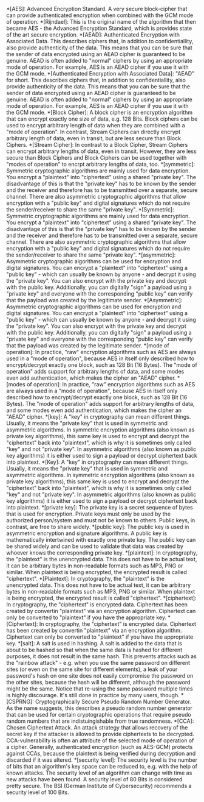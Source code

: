 *[AES]: Advanced Encryption Standard. A very secure block-cipher that can provide authenticated encryption when combined with the GCM mode of operation.
*[Rijndael]: This is the original name of the algorithm that then became AES - the Advanced Encryption Standard, which is provides state of the art secure encryption.
*[AEAD]: Authenticated Encryption with Associated Data. This describes ciphers that, in addition to confidentiallity, also provide authenticity of the data. This means that you can be sure that the sender of data encrypted using an AEAD cipher is guaranteed to be genuine. AEAD is often added to "normal" ciphers by using an appropriate mode of operation. For example, AES is an AEAD cipher if you use it with the GCM mode.
*[Authenticated Encryption with Associated Data]: "AEAD" for short. This describes ciphers that, in addition to confidentiallity, also provide authenticity of the data. This means that you can be sure that the sender of data encrypted using an AEAD cipher is guaranteed to be genuine. AEAD is often added to "normal" ciphers by using an appropriate mode of operation. For example, AES is an AEAD cipher if you use it with the GCM mode.
*[Block Cipher]: A block cipher is an encryption algorithm that can encrypt exactly one size of data, e.g. 128 Bits. Block ciphers can be used to encrypt arbitrary length of data when they are combined with a "mode of operation". In contrast, Stream Ciphers can directly encrypt arbitrary length of data, even in transit, but are less secure than Block Ciphers.
*[Stream Cipher]: In contrast to a Block Cipher, Stream Ciphers can encrypt arbitrary lengths of data, even in transit. However, they are less secure than Block Ciphers and Block Ciphers can be used together with "modes of operation" to encrpt arbitrary lengths of data, too.
*[symmetric]: Symmetric cryptographic algorithms are mainly used for data encryption. You encrypt a "plaintext" into "ciphertext" using a shared "private key". The disadvantage of this is that the "private key" has to be known by the sender and the receiver and therefore has to be transmitted over a separate, secure channel. There are also asymmetric cryptographic algorithms that allow encryption with a "public key" and digital signatures which do not require the sender/receiver to share the same "private key".
*[Symmetric]: Symmetric cryptographic algorithms are mainly used for data encryption. You encrypt a "plaintext" into "ciphertext" using a shared "private key". The disadvantage of this is that the "private key" has to be known by the sender and the receiver and therefore has to be transmitted over a separate, secure channel. There are also asymmetric cryptographic algorithms that allow encryption with a "public key" and digital signatures which do not require the sender/receiver to share the same "private key".
*[asymmetric]: Asymmetric cryptographic algorithms can be used for encryption and digital signatures. You can encrypt a "plaintext" into "ciphertext" using a "public key" - which can usually be known by anyone - and decrypt it using the "private key". You can also encrypt with the private key and decrypt with the public key. Additionally, you can digitally "sign" a payload using a "private key" and everyone with the corresponding "public key" can verify that the payload was created by the legitimate sender.
*[Asymmetric]: Asymmetric cryptographic algorithms can be used for encryption and digital signatures. You can encrypt a "plaintext" into "ciphertext" using a "public key" - which can usually be known by anyone - and decrypt it using the "private key". You can also encrypt with the private key and decrypt with the public key. Additionally, you can digitally "sign" a payload using a "private key" and everyone with the corresponding "public key" can verify that the payload was created by the legitimate sender.
*[mode of operation]: In practice, "raw" encryption algorithms such as AES are always used in a "mode of operation", because AES in itself only described how to encrypt/decrypt exactly one block, such as 128 Bit (16 Bytes). The "mode of operation" adds support for arbitrary lengths of data, and some modes even add authentication, which makes the cipher an "AEAD" cipher.
*[modes of operation]: In practice, "raw" encryption algorithms such as AES are always used in a "mode of operation", because AES in itself only described how to encrypt/decrypt exactly one block, such as 128 Bit (16 Bytes). The "mode of operation" adds support for arbitrary lengths of data, and some modes even add authentication, which makes the cipher an "AEAD" cipher.
*[key]: A "key" in cryptography can mean different things. Usually, it means the "private key" that is used in symmetric and asymmetric algorithms. In symmetric encryption algorithms (also known as private key algorithms), this same key is used to encrypt and decrypt the "ciphertext" back into "plaintext", which is why it is sometimes only called "key" and not "private key". In asymmetric algorithms (also known as public key algorithms) it is either used to sign a payload or decrypt ciphertext back into plaintext.
*[Key]: A "key" in cryptography can mean different things. Usually, it means the "private key" that is used in symmetric and asymmetric algorithms. In symmetric encryption algorithms (also known as private key algorithms), this same key is used to encrypt and decrypt the "ciphertext" back into "plaintext", which is why it is sometimes only called "key" and not "private key". In asymmetric algorithms (also known as public key algorithms) it is either used to sign a payload or decrypt ciphertext back into plaintext.
*[private key]: The private key is a secret sequence of bytes that is used for encryption. Private keys must only be used by the authorized person/system and must not be known to others. Public keys, in contrast, are free to share widely.
*[public key]: The public key is used in asymmetric encryption and signature algorithms. A public key is mathematically intertwined with exactly one private key. The public key can be shared widely and can be used to validate that data was created by whoever knows the corresponding private key.
*[plaintext]: In cryptography, the "plaintext" is the unencrypted data. This does not have to be actual text, it can be arbitrary bytes in non-readable formats such as MP3, PNG or similar. When plaintext is being encrypted, the encrypted result is called "ciphertext".
*[Plaintext]: In cryptography, the "plaintext" is the unencrypted data. This does not have to be actual text, it can be arbitrary bytes in non-readable formats such as MP3, PNG or similar. When plaintext is being encrypted, the encrypted result is called "ciphertext".
*[ciphertext]: In cryptography, the "ciphertext" is encrypted data. Ciphertext has been created by convertin "plaintext" via an encryption algorithm. Ciphertext can only be converted to "plaintext" if you have the appropriate key.
*[Ciphertext]: In cryptography, the "ciphertext" is encrypted data. Ciphertext has been created by convertin "plaintext" via an encryption algorithm. Ciphertext can only be converted to "plaintext" if you have the appropriate key.
*[salt]: A salt is used in hashing. A salt is added to the data that is about to be hashed so that when the same data is hashed for different purposes, it does not result in the same hash. This prevents attacks such as the "rainbow attack" - e.g. when you use the same password on different sites (or even on the same site for different elements), a leak of your password's hash on one site does not easily compromise the password on the other sites, because the hash will be different, although the password might be the same. Notice that re-using the same password multiple times is highly discourage. It's still done in practice by many users, though.
*[CSPRNG]: Cryptographically Secure Pseudo Random Number Generator. As the name suggests, this describes a pseudo random number generator that can be used for certain cryptographic operations that require pseudo random numbers that are indistuingishable from true randomness.
*[CCA]: Chosen Ciphertext Attack. An attack strategy that allows recovery of the secret key if the attacker is allowed to provide ciphertexts to be decrypted. CCA-vulnerability is often an attribute of the selected mode of operation of a cipher. Generally, authenticated encryption (such as AES-GCM) protects against CCAs, because the plaintext is being verified during decryption and discarded if it was altered.
*[security level]: The security level is the number of bits that an algorithm's key space can be reduced to, e.g. with the help of known attacks. The security level of an algorithm can change with time as new attacks have been found. A security level of 80 Bits is considered pretty secure. The BSI (German Institute of Cybersecurity) recommends a security level of 100 Bits.